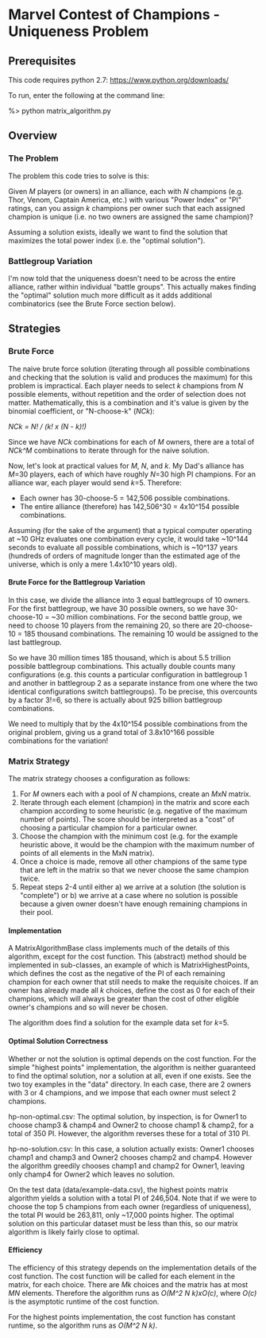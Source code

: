 # Marvel Contest of Champions - Uniqueness Problem

## Prerequisites

This code requires python 2.7: https://www.python.org/downloads/

To run, enter the following at the command line:

%> python matrix_algorithm.py

## Overview

### The Problem

The problem this code tries to solve is this:

Given *M* players (or owners) in an alliance, each with *N* champions (e.g. Thor, Venom, Captain America, etc.) with various "Power Index" or "PI" ratings, can you assign *k* champions per owner such that each assigned champion is unique (i.e. no two owners are assigned the same champion)?

Assuming a solution exists, ideally we want to find the solution that maximizes the total power index (i.e. the "optimal solution").

### Battlegroup Variation

I'm now told that the uniqueness doesn't need to be across the entire alliance, rather within individual "battle groups". This actually makes finding the "optimal" solution much more difficult as it adds additional combinatorics (see the Brute Force section below).

## Strategies

### Brute Force

The naive brute force solution (iterating through all possible combinations and checking that the solution is valid and produces the maximum) for this problem is impractical. Each player needs to select *k* champions from *N* possible elements, without repetition and the order of selection does not matter. Mathematically, this is a combination and it's value is given by the binomial coefficient, or "N-choose-k" (*NCk*):

*NCk = N! / (k! x (N - k)!)*

Since we have *NCk* combinations for each of *M* owners, there are a total of *NCk^M* combinations to iterate through for the naive solution. 

Now, let's look at practical values for *M*, *N*, and *k*. My Dad's alliance has *M*=30 players, each of which have roughly *N*=30 high PI champions. For an alliance war, each player would send *k*=5. Therefore:

* Each owner has 30-choose-5 = 142,506 possible combinations.
* The entire alliance (therefore) has 142,506^30 = 4x10^154 possible combinations.

Assuming (for the sake of the argument) that a typical computer operating at ~10 GHz evaluates one combination every cycle, it would take ~10^144 seconds to evaluate all possible combinations, which is ~10^137 years (hundreds of orders of magnitude longer than the estimated age of the universe, which is only a mere 1.4x10^10 years old).

#### Brute Force for the Battlegroup Variation

In this case, we divide the alliance into 3 equal battlegroups of 10 owners. For the first battlegroup, we have 30 possible owners, so we have 30-choose-10 = ~30 million combinations. For the second battle group, we need to choose 10 players from the remaining 20, so there are 20-choose-10 = 185 thousand combinations. The remaining 10 would be assigned to the last battlegroup. 

So we have 30 million times 185 thousand, which is about 5.5 trillion possible battlegroup combinations. This actually double counts many configurations (e.g. this counts a particular configuration in battlegroup 1 and another in battlegroup 2 as a separate instance from one where the two identical configurations switch battlegroups). To be precise, this overcounts by a factor 3!=6, so there is actually about 925 billion battlegroup combinations.

We need to multiply that by the 4x10^154 possible combinations from the original problem, giving us a grand total of 3.8x10^166 possible combinations for the variation!

### Matrix Strategy

The matrix strategy chooses a configuration as follows:

1) For *M* owners each with a pool of *N* champions, create an *MxN* matrix.
2) Iterate through each element (champion) in the matrix and score each champion according to some heuristic (e.g. negative of the maximum number of points). The score should be interpreted as a "cost" of choosing a particular champion for a particular owner.
3) Choose the champion with the minimum cost (e.g. for the example heuristic above, it would be the champion with the maximum number of points of all elements in the MxN matrix).
4) Once a choice is made, remove all other champions of the same type that are left in the matrix so that we never choose the same champion twice.
5) Repeat steps 2-4 until either a) we arrive at a solution (the solution is "complete") or b) we arrive at a case where no solution is possible because a given owner doesn't have enough remaining champions in their pool.

#### Implementation

A MatrixAlgorithmBase class implements much of the details of this algorithm, except for the cost function. This (abstract) method should be implemented in sub-classes, an example of which is MatrixHighestPoints, which defines the cost as the negative of the PI of each remaining champion for each owner that still needs to make the requisite choices. If an owner has already made all *k* choices, define the cost as 0 for each of their champions, which will always be greater than the cost of other eligible owner's champions and so will never be chosen.

The algorithm does find a solution for the example data set for *k*=5.

#### Optimal Solution Correctness

Whether or not the solution is optimal depends on the cost function. For the simple "highest points" implementation, the algorithm is neither guaranteed to find the optimal solution, nor a solution at all, even if one exists. See the two toy examples in the "data" directory. In each case, there are 2 owners with 3 or 4 champions, and we impose that each owner must select 2 champions.

hp-non-optimal.csv: The optimal solution, by inspection, is for Owner1 to choose champ3 & champ4 and Owner2 to choose champ1 & champ2, for a total of 350 PI. However, the algorithm reverses these for a total of 310 PI.

hp-no-solution.csv: In this case, a solution actually exists: Owner1 chooses champ1 and champ3 and Owner2 chooses champ2 and champ4. However the algorithm greedily chooses champ1 and champ2 for Owner1, leaving only champ4 for Owner2 which leaves no solution.

On the test data (data/example-data.csv), the highest points matrix algorithm yields a solution with a total PI of 246,504. Note that if we were to choose the top 5 champions from each owner (regardless of uniqueness), the total PI would be 263,811, only ~17,000 points higher. The optimal solution on this particular dataset must be less than this, so our matrix algorithm is likely fairly close to optimal.

#### Efficiency

The efficiency of this strategy depends on the implementation details of the cost function. The cost function will be called for each element in the matrix, for each choice. There are *Mk* choices and the matrix has at most *MN* elements. Therefore the algorithm runs as *O(M^2 N k)xO(c)*, where *O(c)* is the asymptotic runtime of the cost function.

For the highest points implementation, the cost function has constant runtime, so the algorithm runs as *O(M^2 N k)*.
